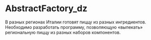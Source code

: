 # AbstractFactory_dz
В разных регионах Италии готовят пиццу из разных ингредиентов. Необходимо разработать программу, позволяющую «выпекать» региональную пиццу из разных наборов компонентов.
